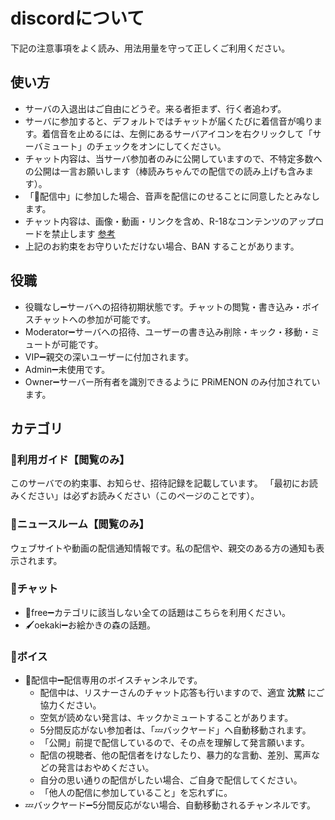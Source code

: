 discordについて
=====================

下記の注意事項をよく読み、用法用量を守って正しくご利用ください。

## 使い方
 * サーバの入退出はご自由にどうぞ。来る者拒まず、行く者追わず。
 * サーバに参加すると、デフォルトではチャットが届くたびに着信音が鳴ります。着信音を止めるには、左側にあるサーバアイコンを右クリックして「サーバミュート」のチェックをオンにしてください。
 * チャット内容は、当サーバ参加者のみに公開していますので、不特定多数への公開は一言お願いします（棒読みちゃんでの配信での読み上げも含みます）。
 * 「🐥配信中」に参加した場合、音声を配信にのせることに同意したとみなします。
 * チャット内容は、画像・動画・リンクを含め、R-18なコンテンツのアップロードを禁止します [参考](https://www.gamebusiness.jp/article/2018/07/29/14751.html)
 * 上記のお約束をお守りいただけない場合、BAN することがあります。

## 役職
 * 役職なし➖サーバへの招待初期状態です。チャットの閲覧・書き込み・ボイスチャットへの参加が可能です。
 * Moderator➖サーバへの招待、ユーザーの書き込み削除・キック・移動・ミュートが可能です。
 * VIP➖親交の深いユーザーに付加されます。
 * Admin➖未使用です。
 * Owner➖サーバー所有者を識別できるように PRiMENON のみ付加されています。

## カテゴリ

### 📢利用ガイド【閲覧のみ】
このサーバでの約束事、お知らせ、招待記録を記載しています。
「最初にお読みください」は必ずお読みください（このページのことです）。

### 📢ニュースルーム【閲覧のみ】
ウェブサイトや動画の配信通知情報です。私の配信や、親交のある方の通知も表示されます。

### 💬チャット
 * 💭free➖カテゴリに該当しない全ての話題はこちらを利用ください。
 * 🖌oekaki➖お絵かきの森の話題。

### 🎤ボイス
 * 🐥配信中➖配信専用のボイスチャンネルです。
   * 配信中は、リスナーさんのチャット応答も行いますので、適宜 __沈黙__ にご協力ください。
   * 空気が読めない発言は、キックかミュートすることがあります。
   * 5分間反応がない参加者は、「💤バックヤード」へ自動移動されます。
   * 「公開」前提で配信しているので、その点を理解して発言願います。
   * 配信の視聴者、他の配信者をけなしたり、暴力的な言動、差別、罵声などの発言はおやめください。
   * 自分の思い通りの配信がしたい場合、ご自身で配信してください。
   * 「他人の配信に参加していること」を忘れずに。
 * 💤バックヤード➖5分間反応がない場合、自動移動されるチャンネルです。
